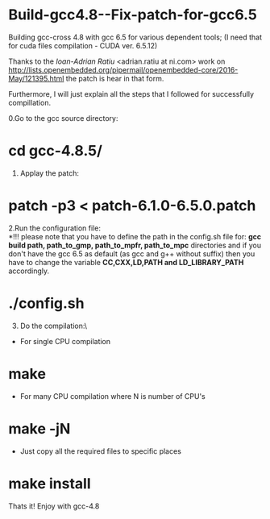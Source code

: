 # Build-gcc4.8--Fix-patch-for-gcc6.5  
Building gcc-cross 4.8 with gcc 6.5 for various dependent tools; (I need that for cuda files compilation - CUDA ver. 6.5.12)

Thanks to the *Ioan-Adrian Ratiu* <adrian.ratiu at ni.com> work on http://lists.openembedded.org/pipermail/openembedded-core/2016-May/121395.html the patch is hear in that form.

Furthermore, I will just explain all the steps that I followed for successfully compillation.

0.Go to the gcc source directory:  
# cd gcc-4.8.5/

1. Applay the patch:  
# patch -p3 < patch-6.1.0-6.5.0.patch

2.Run the configuration file:\
*!!! please note that you have to define the path in the config.sh file for: **gcc build path, path_to_gmp, path_to_mpfr, path_to_mpc** directories and if you don't have the gcc 6.5 as default (as gcc and g++ without suffix) then you have to change the variable **CC,CXX,LD,PATH and LD_LIBRARY_PATH** accordingly.
# ./config.sh

3. Do the compilation:\
* For single CPU compilation
# make

* For many CPU compilation where N is number of CPU's
# make -jN

* Just copy all the required files to specific places 
# make install


Thats it! Enjoy with gcc-4.8